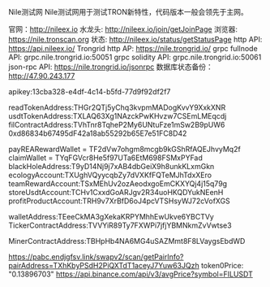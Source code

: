 Nile测试网
Nile测试网用于测试TRON新特性，代码版本一般会领先于主网。

官网：http://nileex.io
水龙头: http://nileex.io/join/getJoinPage
浏览器: https://nile.tronscan.org
状态: http://nileex.io/status/getStatusPage
http API: https://api.nileex.io/
Trongrid http AP: https://nile.trongrid.io/
grpc fullnode API: grpc.nile.trongrid.io:50051
grpc solidity API: grpc.nile.trongrid.io:50061
json-rpc API: https://nile.trongrid.io/jsonrpc
数据库状态备份：http://47.90.243.177

apikey:13cba328-e4df-4c14-b5fd-77d9f92df2f7

readTokenAddress:THGr2QTj5yChq3kvpmMADogKvvY9XxkXNR
usdtTokenAddress:TXLAQ63Xg1NAzckPwKHvzw7CSEmLMEqcdj
filContractAddress:TVhTnr8TqheP2My6UNtuFze1mSw2B9pUW6 0xd86834b67495dF42a18ab55292b65E7e51FC8D42

payREARewardWallet = TF2dVw7ohgm8mcgb9kGShRfAQEJhvyMq2f
claimWallet = TYqFGVcr8He5f97UTa6EtM698FSMxPYFad
blackHoleAddress:T9yD14Nj9j7xAB4dbGeiX9h8unkKLxmGkn
ecologyAccount:TXUghVQyycqbZy7dVXKfFQTeMJhTdxXEro
teamRewardAccount:TSxMEhUv2ozAeodxgoEmCKXYQj4j15q79g
storeUsdtAccount:TCHv1CxxdGoARJgv2R34uoHKQDYukNEenH
profitProductAccount:TRH9v7XrBfD6oJ4pcVTSHsyWJ72cVofXGS


walletAddress:TEeeCkMA3gXekaKRPYMhhEwUkve6YBCTVy
TickerContractAddress:TVVYiR89Ty7FXWPi7jfjYBMNkmZvVwtse3
<!-- MinerContractAddress:TJZRFtecoCtuH5iKbpadFG2L9D7mPaeYuw -->
<!-- MinerContractAddress:TKNBKcw3tuMvnjRshDRVUu4wLGn5pe5Bor -->
<!-- MinerContractAddress:TMMBsjSVaWXzzTgBnunkGatoKgi57wevyg -->
MinerContractAddress:TBHpHb4NA6MG4uSAZMmt8F8LVaygsEbdWD


https://pabc.endjgfsv.link/swapv2/scan/getPairInfo?pairAddress=TXhKbyPSdH2PiQXTdT1aceyJ7Yuw63JQzh
token0Price: "0.13896703"
https://api.binance.com/api/v3/avgPrice?symbol=FILUSDT


<!-- sunfactoryaddress:TU67fYjLkaC786g1bYwXwFSsnnjdxcw1wG 41c6c0b8a324d3269e88eee50a4f35c248ba2424fb
pairAddress:41ad36bc41c1ab88f8f919ec943b79921a460a9768
routerAddress:41c42214b69367d3100d0d1f811265a3b5ba93a5aa TTrGGe8TLMENHFLmxxbC9g1bm9Tn1s1wqH
oracleAddress:412d7219eda875e933b9ea15c65102dec8292e1d38

factoryAddress:TEj47GpCXA6etbcbxEMAvr91sdkBBGMmuH
routerAddress:TSgurtbb5PWspJ19kK4xvRdiYZk2JCMQkB
oracleAddress:TWdu5u4wBeC8pZMo8zLvmE2Xz6W5oFoc6q
pairAddress:0x9b555E3DddA7B39C5a8A2990120AC8AAd237b1fB -->